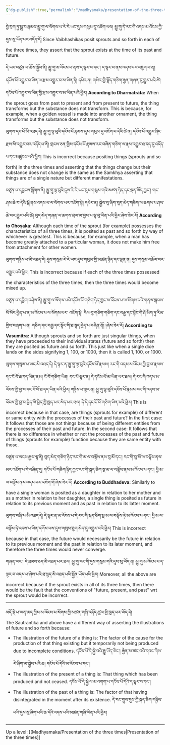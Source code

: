 ```yaml
---
{"dg-publish":true,"permalink":"/madhyamaka/presentation-of-the-three-times-lower-schools-tendarwa/"}
---
```


བྱེ་བྲག་ཏུ་སྨྲ་བ་རྣམས་མྱུ་གུ་ལ་སོགས་པ་རེ་རེ་ཡང་དུས་གསུམ་དུ་འཇོག་པས། མྱུ་གུ་དེ་རང་གི་འདས་མ་འོངས་ཀྱི་དུས་སུ་ཡོད་པར་འདོད་དོ། 
Since Vaibhashikas posit sprouts and so forth in each of the three times, they assert that the sprout exists at the time of its past and future.

དེ་ཡང་བཙུན་པ་ཆོས་སྐྱོབ་ནི། མྱུ་གུ་མ་འོངས་པ་ནས་ད་ལྟར་བ་དང༌། ད་ལྟར་བ་ནས་འདས་པར་འཇུག་པ་ན། དངོས་པོ་འགྱུར་བ་ཡིན་ལ་རྫས་འགྱུར་བ་མ་ཡིན་ཏེ།
དཔེར་ན། གསེར་གྱི་སྣོད་གཅིག་རྒྱན་གཞན་དུ་གྱུར་པའི་ཚེ། དངོས་པོ་འགྱུར་བ་ཡིན་གྱི་རྫས་འགྱུར་བ་མ་ཡིན་པའི་ཕྱིར།
**According to Dharmatrāta:** When the sprout goes from past to present and from present to future, the thing transforms but the substance does not transform. This is because, for example, when a golden vessel is made into another ornament, the thing transforms but the substance does not transform.

ལུགས་དང་པོ་མི་འཐད་དེ། མྱུ་གུ་ལྟ་བུའི་དངོས་པོ་རྣམས་དུས་གསུམ་དུ་འཇོག་པ་དེའི་ཚེ་ན། དངོས་པོ་འགྱུར་ཞིང་རྫས་མི་འགྱུར་བར་འདོད་པ་ནི། 
གྲངས་ཅན་གྱིས་དངོས་པོ་རྣམས་རང་བཞིན་གཅིག་ལ་རྣམ་འགྱུར་ཐ་དད་དུ་འདོད་པ་དང་མཚུངས་པའི་ཕྱིར།
This is incorrect because positing things (sprouts and so forth) in the three times and asserting that the things change but their substance does not change is the same as the Samkhya asserting that things are of a single nature but different manifestations.

བཙུན་པ་དབྱངས་སྒྲོགས་ནི། མྱུ་གུ་ལྟ་བུའི་དུས་རེ་རེ་ཡང་དུས་གསུམ་གའི་མཚན་ཉིད་དང་ལྡན་མོད་ཀྱང༌། གང་ཤས་ཆེ་བ་དེའི་སྒོ་ནས་འདས་པ་ལ་སོགས་པར་འཇོག་སྟེ། དཔེར་ན། སྐྱེས་བུ་ཞིག་བུད་མེད་གཅིག་ལ་ཆགས་པ་ཤས་ཆེ་བར་གྱུར་པའི་ཚེ། བུད་མེད་གཞན་ལ་ཆགས་བྲལ་མ་བྱས་པ་ལྟ་བུ་ཡིན་པའི་ཕྱིར་ཞེས་ཟེར་རོ། 
**According to Ghoṣaka:** Although each time of the sprout (for example) possesses the characteristics of all three times, it is posited as past and so forth by way of whichever is greatest. This is because, for example, when a man has become greatly attached to a particular woman, it does not make him free from attachment for other women.

ལུགས་གཉིས་པ་མི་འཐད་དེ། དུས་གསུམ་རེ་རེ་ཡང་དུས་གསུམ་གྱི་མཚན་ཉིད་དང་ལྡན་ན། དུས་གསུམ་འཆོལ་བར་འགྱུར་བའི་ཕྱིར། 
This is incorrect because if each of the three times possessed the characteristics of the three times, then the three times would become mixed up.

བཙུན་པ་དབྱིག་བཤེས་ནི། མྱུ་གུ་ལ་སོགས་པའི་དངོས་པོ་གཅིག་ཉིད་ཀྱང་མ་འོངས་པ་ལ་སོགས་པའི་གནས་སྐབས་སོ་སོར་ཕྱིན་པ་ན་མ་འོངས་པ་ལ་སོགས་པར་
འཇོག་སྟེ། རིལ་བུ་གཅིག་གཅིག་དང་བརྒྱ་དང་སྟོང་གི་ཤོ་མིག་ཏུ་རིམ་གྱིས་བཞག་པ་ན། གཅིག་དང་བརྒྱ་དང་སྟོང་གི་ཐ་སྙད་བྱེད་པ་བཞིན་ནོ། །ཞེས་ཟེར་རོ།
**According to Vasumitra:** Although sprouts and so forth are just singular things, when they have proceeded to their individual states (future and so forth) then they are posited as future and so forth. This just like when a single dice lands on the sides signifying 1, 100, or 1000, then it is called 1, 100, or 1000.

ལུགས་གསུམ་པ་ཡང་མི་འཐད་དེ། དེ་ལྟར་ན་མྱུ་གུ་ལྟ་བུའི་དངོས་པོ་རྣམས། རང་གི་འདས་མ་འོངས་ཀྱི་བྱ་བ་རྣམས་དང་ངོ་བོ་ཐ་དད་ཡིན་ནམ། ངོ་བོ་གཅིག་ཡིན། 
དང་པོ་ལྟར་ན། དེ་དངོས་པོ་མ་ཡིན་པར་ཐལ། དེ་རང་གི་འདས་མ་འོངས་ཀྱི་བྱ་བ་དང་ངོ་བོ་ཐ་དད་ཡིན་པའི་ཕྱིར། 
གཉིས་པ་ལྟར་ན། མྱུ་གུ་ལྟ་བུའི་དངོས་པོ་རྣམས་རང་གི་འདས་མ་འོངས་ཀྱི་བྱ་བ་བྱེད་མི་བྱེད་ཀྱི་ཁྱད་པར་མེད་པར་ཐལ། དེ་དེ་དང་ངོ་བོ་གཅིག་ཡིན་པའི་ཕྱིར། 
This is incorrect because in that case, are things (sprouts for example) of different or same entity with the processes of their past and future?
In the first case: It follows that those are not things because of being different entities from the processes of their past and future.
In the second case: It follows that there is no difference in whether or not the processes of the past and future of things (sprouts for example) function because they are same entity with those.

བཙུན་པ་སངས་རྒྱས་ལྷ་ནི། བུད་མེད་གཅིག་ཉིད་རང་གི་མ་ལ་བལྟོས་ནས་བུ་མོ་དང༌། རང་གི་བུ་མོ་ལ་བལྟོས་ནས་མར་འཇོག་པ་དེ་བཞིན་དུ། 
དངོས་པོ་གཅིག་ཉིད་ཀྱང་རང་གི་སྐད་ཅིག་སྔ་མ་ལ་བལྟོས་ནས་མ་འོངས་པ་དང༌། ཕྱི་མ་ལ་བལྟོས་ནས་འདས་པར་འཇོག་གོ་ཞེས་ཟེར་རོ།
**According to Buddhadeva:** Similarly to have a single woman is posited as a daughter in relation to her mother and as a mother in relation to her daughter, a single thing is posited as future in relation to its previous moment and as past in relation to its latter moment.

ལུགས་བཞི་པ་མི་འཐད་དེ། དེ་ལྟར་ན་མ་འོངས་པ་དེ་རང་གི་སྐད་ཅིག་སྔ་མ་ལ་བལྟོས་ཏེ་མ་འོངས་པ་དང༌། 
ཕྱི་མ་ལ་བལྟོས་ཏེ་འདས་པ་ཡིན་དགོས་པས་དུས་གསུམ་ཐུག་མེད་དུ་འགྱུར་བའི་ཕྱིར།
This is incorrect because in that case, the future would necessarily be the future in relation to its previous moment and the past in relation to its later moment, and therefore the three times would never converge.

གཞན་ཡང༌། དེ་ཐམས་ཅད་མི་འཐད་པར་ཐལ། མྱུ་གུ་རང་གི་དུས་གསུམ་གའི་དུས་སུ་ཡོད་ན། 
མྱུ་གུ་མ་འོངས་པ་ད་ལྟར་བ་འདས་པ་ཞེས་པའི་ཐ་སྙད་མི་འཐད་པའི་སྐྱོན་ཡོད་པའི་ཕྱིར།
Moreover, all the above are incorrect because if the sprout exists in all of its three times, then there would be the fault that the conventions of "future, present, and past" wrt the sprout would be incorrect.

---
མདོ་སྡེ་པ་ཡན་ཆད་ཀྱིས་མ་འོངས་པ་སོགས་ཀྱི་མཚན་གཞི་འདོད་ཚུལ་གྱི་ཁྱད་པར་ཡོད་དེ།   
The Sautrantika and above have a different way of asserting the illustrations of future and so forth because:
- The illustration of the future of a thing is: The factor of the cause for the production of that thing existing but it temporarily not being produced due to incomplete conditions. 
  དངོས་པོ་དེ་སྐྱེ་བའི་རྒྱུ་ཡོད་ཅིང༌། རྐྱེན་མ་ཚང་བའི་དབང་གིས་རེ་ཞིག་མ་སྐྱེས་པའི་ཆ། དངོས་པོ་དེའི་མ་འོངས་པ་དང༌།
- The illustration of the present of a thing is: That thing which has been produced and not ceased.
  དངོས་པོ་དེ་སྐྱེ་ལ་མ་འགག་པ་དངོས་པོ་དེའི་ད་ལྟར་བ་དང༌།
- The illustration of the past of a thing is: The factor of that having disintegrated in the moment after its existence. དེ་རང་གྲུབ་དུས་ཀྱི་སྐད་ཅིག་གཉིས་པའི་དུས་སུ་ཞིག་པའི་ཆ་དེའི་འདས་པའི་མཚན་གཞི་ཡིན་པའི་ཕྱིར།


---
Up a level: [[Madhyamaka/Presentation of the three times\|Presentation of the three times]]
